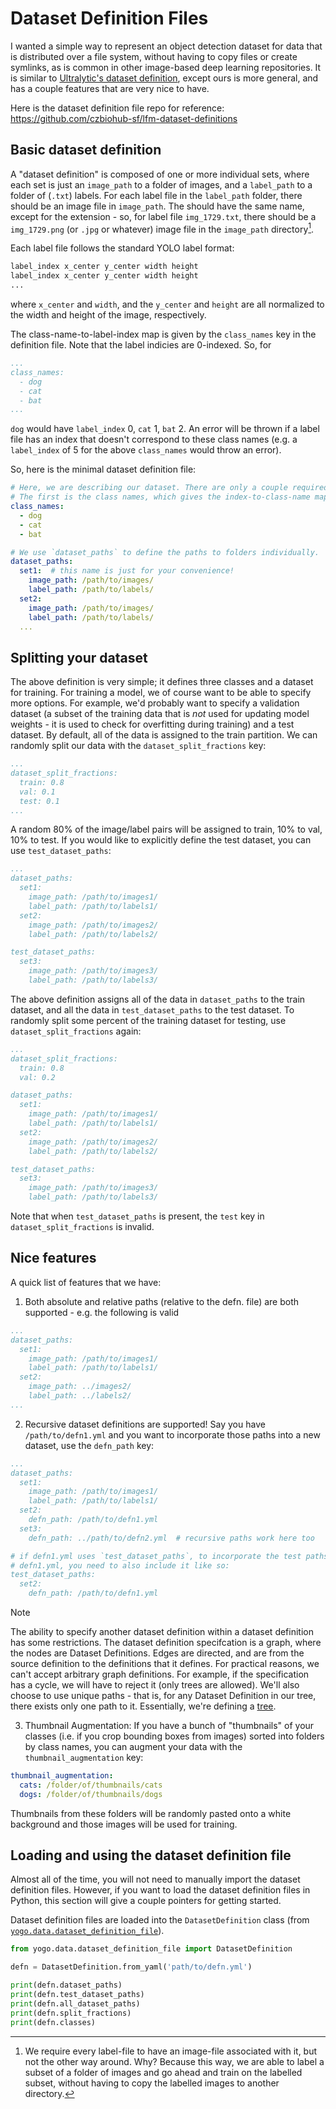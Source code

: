 # Dataset Definition Files

I wanted a simple way to represent an object detection dataset for data that is distributed over a file system, without having to copy files or create symlinks, as is common in other image-based deep learning repositories. It is similar to [Ultralytic's dataset definition](https://docs.ultralytics.com/datasets/detect/), except ours is more general, and has a couple features that are very nice to have.

Here is the dataset definition file repo for reference: https://github.com/czbiohub-sf/lfm-dataset-definitions

## Basic dataset definition

A "dataset definition" is composed of one or more individual sets, where each set is just an `image_path` to a folder of images, and a `label_path` to a folder of (`.txt`) labels. For each label file in the `label_path` folder, there should be an image file in `image_path`. The should have the same name, except for the extension - so, for label file `img_1729.txt`, there should be a `img_1729.png` (or `.jpg` or whatever) image file in the `image_path` directory[^1].

Each label file follows the standard YOLO label format:

```txt
label_index x_center y_center width height
label_index x_center y_center width height
...
```

where `x_center` and `width`, and the `y_center` and `height` are all normalized to the width and height of the image, respectively.

The class-name-to-label-index map is given by the `class_names` key in the definition file. Note that the label indicies are 0-indexed. So, for

```yaml
...
class_names:
  - dog
  - cat
  - bat
...
```

`dog` would have `label_index` 0, `cat` 1, `bat` 2. An error will be thrown if a label file has an index that doesn't correspond to these class names (e.g. a `label_index` of 5 for the above `class_names` would throw an error).

So, here is the minimal dataset definition file:

```yaml
# Here, we are describing our dataset. There are only a couple required fields.
# The first is the class names, which gives the index-to-class-name map. In this
class_names:
  - dog
  - cat
  - bat

# We use `dataset_paths` to define the paths to folders individually.
dataset_paths:
  set1:  # this name is just for your convenience!
    image_path: /path/to/images/
    label_path: /path/to/labels/
  set2:
    image_path: /path/to/images/
    label_path: /path/to/labels/
  ...
```

## Splitting your dataset

The above definition is very simple; it defines three classes and a dataset for training. For training a model, we of course want to be able to specify more options. For example, we'd probably want to specify a validation dataset (a subset of the training data that is *not* used for updating model weights - it is used to check for overfitting during training) and a test dataset. By default, all of the data is assigned to the train partition. We can randomly split our data with the `dataset_split_fractions` key:

```yaml
...
dataset_split_fractions:
  train: 0.8
  val: 0.1
  test: 0.1
...
```

A random 80% of the image/label pairs will be assigned to train, 10% to val, 10% to test. If you would like to explicitly define the test dataset, you can use `test_dataset_paths`:

```yaml
...
dataset_paths:
  set1:
    image_path: /path/to/images1/
    label_path: /path/to/labels1/
  set2:
    image_path: /path/to/images2/
    label_path: /path/to/labels2/

test_dataset_paths:
  set3:
    image_path: /path/to/images3/
    label_path: /path/to/labels3/
```

The above definition assigns all of the data in `dataset_paths` to the train dataset, and all the data in `test_dataset_paths` to the test dataset. To randomly split some percent of the training dataset for testing, use `dataset_split_fractions` again:

```yaml
...
dataset_split_fractions:
  train: 0.8
  val: 0.2

dataset_paths:
  set1:
    image_path: /path/to/images1/
    label_path: /path/to/labels1/
  set2:
    image_path: /path/to/images2/
    label_path: /path/to/labels2/

test_dataset_paths:
  set3:
    image_path: /path/to/images3/
    label_path: /path/to/labels3/
```

Note that when `test_dataset_paths` is present, the `test` key in `dataset_split_fractions` is invalid.


## Nice features

A quick list of features that we have:

1. Both absolute and relative paths (relative to the defn. file) are both supported - e.g. the following is valid
```yaml
...
dataset_paths:
  set1:
    image_path: /path/to/images1/
    label_path: /path/to/labels1/
  set2:
    image_path: ../images2/
    label_path: ../labels2/
...
```
2. Recursive dataset definitions are supported! Say you have `/path/to/defn1.yml` and you want to incorporate those paths into a new dataset, use the `defn_path` key:
```yaml
...
dataset_paths:
  set1:
    image_path: /path/to/images1/
    label_path: /path/to/labels1/
  set2:
    defn_path: /path/to/defn1.yml
  set3:
    defn_path: ../path/to/defn2.yml  # recursive paths work here too

# if defn1.yml uses `test_dataset_paths`, to incorporate the test paths from
# defn1.yml, you need to also include it like so:
test_dataset_paths:
  set2:
    defn_path: /path/to/defn1.yml
```
> [!NOTE]
> The ability to specify another dataset definition within a dataset definition has some restrictions. The dataset definition specifcation is a graph, where the nodes are Dataset Definitions. Edges are directed, and are from the source definition to the definitions that it defines.  For practical reasons, we can't accept arbitrary graph definitions. For example, if the specification has a cycle, we will have to reject it (only trees are allowed). We'll also choose to use unique paths - that is, for any Dataset Definition in our tree, there exists only one path to it. Essentially, we're defining a [tree](https://en.wikipedia.org/wiki/Tree_(graph_theory)).
3. Thumbnail Augmentation: If you have a bunch of "thumbnails" of your classes (i.e. if you crop bounding boxes from images) sorted into folders by class names, you can augment your data with the `thumbnail_augmentation` key:
```yaml
thumbnail_augmentation:
  cats: /folder/of/thumbnails/cats
  dogs: /folder/of/thumbnails/dogs
```
Thumbnails from these folders will be randomly pasted onto a white background and those images will be used for training.

## Loading and using the dataset definition file

Almost all of the time, you will not need to manually import the dataset definition files. However, if you want to load the dataset definition files in Python, this section will give a couple pointers for getting started.

Dataset definition files are loaded into the `DatasetDefinition` class (from [`yogo.data.dataset_definition_file`](https://github.com/czbiohub-sf/yogo/blob/main/yogo/data/dataset_definition_file.py)).

``` python
from yogo.data.dataset_definition_file import DatasetDefinition

defn = DatasetDefinition.from_yaml('path/to/defn.yml')

print(defn.dataset_paths)
print(defn.test_dataset_paths)
print(defn.all_dataset_paths)
print(defn.split_fractions)
print(defn.classes)
```

[^1]: We require every label-file to have an image-file associated with it, but not the other way around. Why? Because this way, we are able to label a subset of a folder of images and go ahead and train on the labelled subset, without having to copy the labelled images to another directory.
